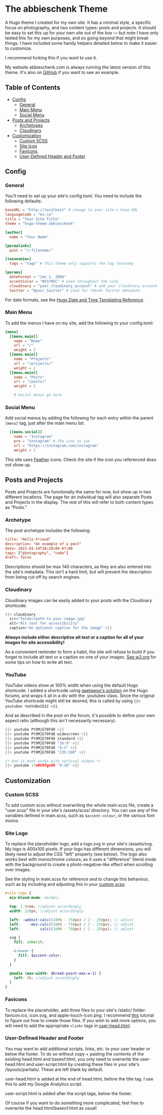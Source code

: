 # The abbieschenk Theme
A Hugo theme I created for my own site. It has a minimal style, a specific focus on photography, and two content types: posts and projects. It should be easy to set this up for your own site out of the box — but note I have only tested this for my own purposes, and so going beyond that might break things. I have included some handy helpers detailed below to make it easier to customize.

I recommend forking this if you want to use it.

My website abbieschenk.com is always running the latest version of this theme. It's also on [GitHub]() if you want to see an example.

## Table of Contents
- [Config](#config)
  - [General](#general)
  - [Main Menu](#main-menu) 
  - [Social Menu](#social-menu)
- [Posts and Projects](#posts-and-projects)
  - [Archetypes](#archetype)
  - [Cloudinary](#cloudinary)
- [Customization](#customization)
  - [Custom SCSS](#custom-scss)
  - [Site Icon](#site-icon)
  - [Favicons](#favicons)
  - [User-Defined Header and Footer](#user-defined-header-and-footer)

## Config

### General
You'll need to set up your site's config.toml. You need to include the following defaults:

```toml
baseURL = "http://localhost" # change to your site's base URL
languageCode = "en-ca"
title = "Your Site Title"
theme = "hugo-theme-abbieschenk"

[author]
  name = "Your Name"

[permalinks]
  post = "/:filename/"

[taxonomies]
  tags = "tags" # this theme only supports the tag taxonomy

[params]
  dateFormat = "Jan 2, 2006" 
  accentColor = "#53705C" # used throughout the site
  cloudinary = "your_cloudinary_account" # add your cloudinary account name
  twitter = "@your_twitter" # used for <head> Twitter metadata
```

For date formats, see the [Hugo Date and Time Templating Reference](https://gohugo.io/functions/format/#hugo-date-and-time-templating-reference).

### Main Menu

To add the menus I have on my site, add the following to your config.toml:

```toml
[menu]
  [[menu.main]]
    name = "Home"
    url = "/"
    weight = 1
  [[menu.main]]
    name = "Projects"
    url = "/projects/"
    weight = 2
  [[menu.main]]
    name = "Posts"
    url = "/posts/"
    weight = 3

    # Social menus go here
```

### Social Menu
Add social menus by adding the following for each entry within the parent `[menu]` tag, just after the main menu list.

```toml
  [[menu.social]]
    name = "Instagram"
    pre = "instagram" # The icon to use
    url = "https://instagram.com/instagram"
    weight = 1

```

This site uses [Feather](https://feathericons.com) icons. Check the site if the icon you referenced does not show up.

## Posts and Projects

Posts and Projects are functionally the same for now, but show up in two different locations. The page for an individual tag will also separate Posts and Projects in the display. The rest of this will refer to both content types as "Posts."

### Archetype
The post archetype includes the following:

```toml
title: "Hello Friend"
description: "An example of a post"
date: 2021-03-24T16:20:00-07:00
tags: ["photography", "code"]
draft: false
```

Descriptions should be max 140 characters, as they are also entered into the site's metadata. This isn't a hard limit, but will prevent the description from being cut off by search engines.

### Cloudinary
Cloudinary images can be easily added to your posts with the Cloudinary shortcode:

```go
{{< cloudinary 
  src="folder/path-to-your-image.jpg" 
  alt="Alt text for accessibility" 
  caption="An optional caption for the image" >}}
```

**Always include either descriptive alt text or a caption for all of your images for site accessibility!**

As a convenient reminder to form a habit, the site will refuse to build if you forget to include alt text or a caption on one of your images. [See w3.org](https://www.w3.org/WAI/tutorials/images/tips/) for some tips on how to write alt text.

### YouTube

YouTube videos show at 100% width when using the default Hugo shortcode. I added a shortcode using [gaetawoo's solution](https://discourse.gohugo.io/t/youtube-container-size-issues/7442/4) on the Hugo forums, and wraps it all in a div with the .youtubex class. Since the original YouTube shortcode might still be desired, this is called by using `{{< youtubex YoUtUBeID32 >}}`.

And as described in the post on the forum, it's possible to define your own aspect ratio (although this isn't necessarily necessary).

```go
{{< youtube Pt9MjE70Fd8 >}}
{{< youtube Pt9MjE70Fd8 widescreen >}}
{{< youtube Pt9MjE70Fd8 standard >}}
{{< youtube Pt9MjE70Fd8 "16:9" >}}
{{< youtube Pt9MjE70Fd8 "4:3" >}}
{{< youtube Pt9MjE70Fd8 "235:100" >}}

/* And it even works with vertical videos */
{{< youtube 17uHCHfgs60 "9:16" >}}
```

## Customization

### Custom SCSS

To add custom scss without overwriting the whole main.scss file, create a "user.scss" file in your site's /assets/scss/ directory. You can use any of the variables defined in main.scss, such as `$accent-colour`, or the various font mixins.

### Site Logo
To replace the placeholder logo, add a logo.svg in your site's /assets/svg. My logo is 400x100 pixels. If your logo has different dimensions, you will likely need to adjust the CSS "left" property (see below). The logo also works best with monochrome colours, as it uses a "difference" blend mode with the background to create a photo-negative-like effect when scrolling over images.

See the styling in main.scss for reference and to change this behaviour, such as by including and adjusting this in your [custom scss](#custom-scss):

```scss
#site-logo {
  mix-blend-mode: normal;

  top: 1.0rem; //adjust accordingly
  width: 220px; //adjust accordingly

  left: -webkit-calc((100% - 750px) / 2 - 250px); // adjust
  left:    -moz-calc((100% - 750px) / 2 - 250px); // adjust
  left:         calc((100% - 750px) / 2 - 250px); // adjust

  svg {
    fill: inherit;

    &:hover {
      fill: $accent-color;
    }
  }

  @media (max-width: $break-point-max-w-1) {
    left: 5%; //adjust accordingly
  }
}
```

### Favicons
To replace the placeholder, add three files to your site's /static/ folder: favicon.ico, icon.svg, and apple-touch-icon.png. I recommend [this](https://evilmartians.com/chronicles/how-to-favicon-in-2021-six-files-that-fit-most-needs) tutorial to figure out how to create those files. If you wish to add more options, you will need to add the appropriate `<link>` tags in [user-head.html](#user-defined-header-and-footer).

### User-Defined Header and Footer
You may want to add additional scripts, links, etc. to your user header or below the footer. To do so without copy + pasting the contents of the existing head.html and baseof.html, you only need to overwrite the user-head.html and user-script.html by creating these files in your site's /layouts/partials/. These are left blank by default. 

user-head.html is added at the end of head.html, before the title tag. I use this to add my Google Analytics script.

user-script.html is added after the script tags, below the footer. 

Of course if you want to do something more complicated, feel free to overwrite the head.html/baseof.html as usual!